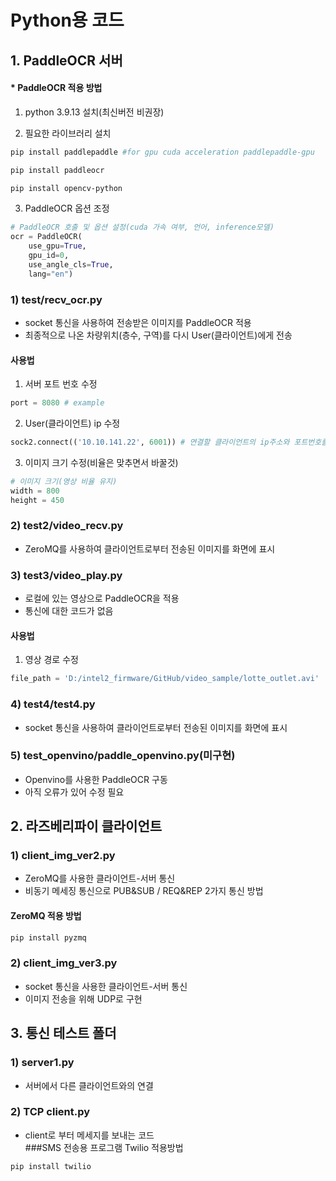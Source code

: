 # Python용 코드

## 1. PaddleOCR 서버

#### * PaddleOCR 적용 방법
1. python 3.9.13 설치(최신버전 비권장)


2. 필요한 라이브러리 설치
```sh
pip install paddlepaddle #for gpu cuda acceleration paddlepaddle-gpu

pip install paddleocr

pip install opencv-python
```

3. PaddleOCR 옵션 조정
```py
# PaddleOCR 호출 및 옵션 설정(cuda 가속 여부, 언어, inference모델)
ocr = PaddleOCR(
    use_gpu=True, 
    gpu_id=0, 
    use_angle_cls=True, 
    lang="en")
```

### 1) test/recv_ocr.py
  - socket 통신을 사용하여 전송받은 이미지를 PaddleOCR 적용
  - 최종적으로 나온 차량위치(층수, 구역)를 다시 User(클라이언트)에게 전송

  #### 사용법
  1. 서버 포트 번호 수정
```py
port = 8080 # example
```
  2. User(클라이언트) ip 수정
```py
sock2.connect(('10.10.141.22', 6001)) # 연결할 클라이언트의 ip주소와 포트번호를 입력
```
  3. 이미지 크기 수정(비율은 맞추면서 바꿀것)
```py
# 이미지 크기(영상 비율 유지)
width = 800
height = 450
```

### 2) test2/video_recv.py
  - ZeroMQ를 사용하여 클라이언트로부터 전송된 이미지를 화면에 표시

### 3) test3/video_play.py
  - 로컬에 있는 영상으로 PaddleOCR을 적용
  - 통신에 대한 코드가 없음

  #### 사용법
  1. 영상 경로 수정
```py
file_path = 'D:/intel2_firmware/GitHub/video_sample/lotte_outlet.avi'
```

### 4) test4/test4.py
  - socket 통신을 사용하여 클라이언트로부터 전송된 이미지를 화면에 표시


### 5) test_openvino/paddle_openvino.py(미구현)
  - Openvino를 사용한 PaddleOCR 구동
  - 아직 오류가 있어 수정 필요


## 2. 라즈베리파이 클라이언트
### 1) client_img_ver2.py
  - ZeroMQ를 사용한 클라이언트-서버 통신
  - 비동기 메세징 통신으로 PUB&SUB / REQ&REP 2가지 통신 방법

#### ZeroMQ 적용 방법
```sh
pip install pyzmq
```


### 2) client_img_ver3.py
  - socket 통신을 사용한 클라이언트-서버 통신
  - 이미지 전송을 위해 UDP로 구현


## 3. 통신 테스트 폴더

### 1) server1.py
  - 서버에서 다른 클라이언트와의 연결  
### 2) TCP client.py
  - client로 부터 메세지를 보내는 코드  
###SMS 전송용 프로그램 Twilio 적용방법  
```sh
pip install twilio
```
